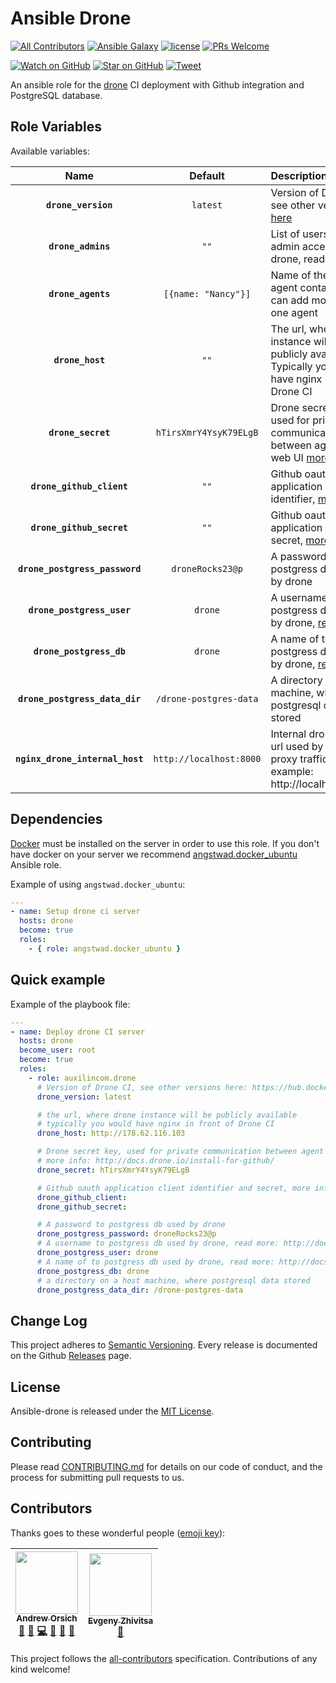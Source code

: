 # Ansible Drone

[![All Contributors](https://img.shields.io/badge/all_contributors-2-orange.svg?style=flat-square)](#contributors)
[![Ansible Galaxy](https://img.shields.io/badge/ansible--galaxy-drone-blue.svg?style=flat-square)](https://galaxy.ansible.com/auxilincom/drone)
[![license](https://img.shields.io/github/license/mashape/apistatus.svg?style=flat-square)](https://github.com/auxilincom/ansible-drone/blob/master/LICENSE)
[![PRs Welcome](https://img.shields.io/badge/PRs-welcome-brightgreen.svg?style=flat-square)](http://makeapullrequest.com)


[![Watch on GitHub](https://img.shields.io/github/watchers/auxilincom/ansible-drone.svg?style=social&label=Watch)](https://github.com/auxilincom/ansible-drone/watchers)
[![Star on GitHub](https://img.shields.io/github/stars/auxilincom/ansible-drone.svg?style=social&label=Stars)](https://github.com/auxilincom/ansible-drone/stargazers)
[![Tweet](https://img.shields.io/twitter/url/https/github.com/auxilincom/ansible-drone.svg?style=social)](https://twitter.com/intent/tweet?text=I%27m%20using%20Auxilin%20components%20to%20build%20my%20next%20product%20🚀.%20Check%20it%20out:%20https://github.com/auxilincom/ansible-drone)

An ansible role for the [drone](https://github.com/drone/drone) CI deployment with Github integration and PostgreSQL database.

## Role Variables

Available variables:

|Name|Default|Description|
|:--:|:--:|:----------|
|**`drone_version`**|`latest`|Version of Drone CI, see other versions [here](https://hub.docker.com/r/drone/drone/tags)|
|**`drone_admins`**|`""`|List of users with admin access to the drone, readme [more]( http://docs.drone.io/user-management)|
|**`drone_agents`**|`[{name: "Nancy"}]`|Name of the docker agent container, you can add more than one agent|
|**`drone_host`**|`""`|The url, where drone instance will be publicly available. Typically you would have nginx in front of Drone CI|
|**`drone_secret`**|`hTirsXmrY4YsyK79ELgB`|Drone secret key, used for private communication between agent and web UI [more info](http://docs.drone.io/install-for-github)|
|**`drone_github_client`**|`""`|Github oauth application client identifier, [more info](http://docs.drone.io/install-for-github)|
|**`drone_github_secret`**|`""`|Github oauth application client secret, [more info]( http://docs.drone.io/install-for-github)|
|**`drone_postgress_password`**|`droneRocks23@p`|A password to postgress db used by drone|
|**`drone_postgress_user`**|`drone`|A username to postgress db used by drone, [read more](http://docs.drone.io/database-settings)|
|**`drone_postgress_db`**|`drone`|A name of to postgress db used by drone, [read more](http://docs.drone.io/database-settings)|
|**`drone_postgress_data_dir`**|`/drone-postgres-data`|A directory on a host machine, where postgresql data stored|
|**`nginx_drone_internal_host`**|`http://localhost:8000`|Internal drone ui http url used by nginx to proxy traffic. For example: http://localhost:8000|

## Dependencies

[Docker](https://www.docker.com/) must be installed on the server in order to use this role. If you don't have docker on your server we recommend [angstwad.docker_ubuntu](https://github.com/angstwad/docker.ubuntu) Ansible role.

Example of using `angstwad.docker_ubuntu`:
```yml
---
- name: Setup drone ci server
  hosts: drone
  become: true
  roles:
    - { role: angstwad.docker_ubuntu }
```

## Quick example

Example of the playbook file:

```yml
---
- name: Deploy drone CI server
  hosts: drone
  become_user: root
  become: true
  roles:
    - role: auxilincom.drone
      # Version of Drone CI, see other versions here: https://hub.docker.com/r/drone/drone/tags/
      drone_version: latest

      # the url, where drone instance will be publicly available
      # typically you would have nginx in front of Drone CI
      drone_host: http://178.62.116.103

      # Drone secret key, used for private communication between agent and web UI
      # more info: http://docs.drone.io/install-for-github/
      drone_secret: hTirsXmrY4YsyK79ELgB

      # Github oauth application client identifier and secret, more info http://docs.drone.io/install-for-github/
      drone_github_client:
      drone_github_secret:

      # A password to postgress db used by drone
      drone_postgress_password: droneRocks23@p
      # A username to postgress db used by drone, read more: http://docs.drone.io/database-settings/
      drone_postgress_user: drone
      # A name of to postgress db used by drone, read more: http://docs.drone.io/database-settings/
      drone_postgress_db: drone
      # a directory on a host machine, where postgresql data stored
      drone_postgress_data_dir: /drone-postgres-data
```

## Change Log

This project adheres to [Semantic Versioning](http://semver.org/).
Every release is documented on the Github [Releases](https://github.com/auxilincom/ansible-drone/releases) page.

## License

Ansible-drone is released under the [MIT License](https://github.com/auxilincom/ansible-drone/blob/master/LICENSE).

## Contributing

Please read [CONTRIBUTING.md](https://github.com/auxilincom/ansible-drone/blob/master/CONTRIBUTING.md) for details on our code of conduct, and the process for submitting pull requests to us.

## Contributors

Thanks goes to these wonderful people ([emoji key](https://github.com/kentcdodds/all-contributors#emoji-key)):

<!-- ALL-CONTRIBUTORS-LIST:START - Do not remove or modify this section -->
<!-- prettier-ignore -->
| [<img src="https://avatars3.githubusercontent.com/u/681396?v=4" width="100px;"/><br /><sub><b>Andrew Orsich</b></sub>](https://github.com/anorsich)<br />[📖](https://github.com/auxilin/ansible-drone/commits?author=anorsich "Documentation") [🤔](#ideas-anorsich "Ideas, Planning, & Feedback") [💻](https://github.com/auxilin/ansible-drone/commits?author=anorsich "Code") [📖](https://github.com/auxilin/ansible-drone/commits?author=anorsich "Documentation") [🤔](#ideas-anorsich "Ideas, Planning, & Feedback") [👀](#review-anorsich "Reviewed Pull Requests") | [<img src="https://avatars2.githubusercontent.com/u/6461311?v=4" width="100px;"/><br /><sub><b>Evgeny Zhivitsa</b></sub>](https://github.com/ezhivitsa)<br />[📖](https://github.com/auxilin/ansible-drone/commits?author=ezhivitsa "Documentation") |
| :---: | :---: |
<!-- ALL-CONTRIBUTORS-LIST:END -->

This project follows the [all-contributors](https://github.com/kentcdodds/all-contributors) specification. Contributions of any kind welcome!
